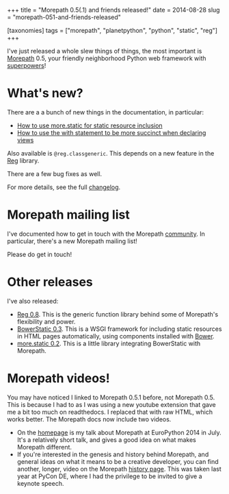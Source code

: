 +++
title = "Morepath 0.5(.1) and friends released!"
date = 2014-08-28
slug = "morepath-051-and-friends-released"

[taxonomies]
tags = ["morepath", "planetpython", "python", "static", "reg"]
+++

I've just released a whole slew things of things, the most important is
[Morepath](http://morepath.readthedocs.org/en/latest/) 0.5, your
friendly neighborhood Python web framework with
[superpowers](http://morepath.readthedocs.org/en/latest/superpowers.html)!

# What's new?

There are a a bunch of new things in the documentation, in particular:

- [How to use more.static for static resource
  inclusion](http://morepath.readthedocs.org/en/latest/more.static.html)
- [How to use the with statement to be more succinct when declaring
  views](http://morepath.readthedocs.org/en/latest/views.html#grouping-views)

Also available is `@reg.classgeneric`. This depends on a new feature in
the [Reg](http://reg.readthedocs.org/en/latest/) library.

There are a few bug fixes as well.

For more details, see the full
[changelog](http://morepath.readthedocs.org/en/0.5.1/changes.html).

# Morepath mailing list

I've documented how to get in touch with the Morepath
[community](http://morepath.readthedocs.org/en/latest/community.html).
In particular, there's a new Morepath mailing list!

Please do get in touch!

# Other releases

I've also released:

- [Reg 0.8](http://reg.readthedocs.org/en/latest). This is the generic
  function library behind some of Morepath's flexibility and power.
- [BowerStatic 0.3](http://bowerstatic.readthedocs.org/en/latest/). This
  is a WSGI framework for including static resources in HTML pages
  automatically, using components installed with
  [Bower](http://bower.io/).
- [more.static 0.2](https://pypi.python.org/pypi/more.static). This is a
  little library integrating BowerStatic with Morepath.

# Morepath videos!

You may have noticed I linked to Morepath 0.5.1 before, not Morepath
0.5. This is because I had to as I was using a new youtube extension
that gave me a bit too much on readthedocs. I replaced that with raw
HTML, which works better. The Morepath docs now include two videos.

- On the [homepage](http://morepath.readthedocs.org/en/latest/) is my
  talk about Morepath at EuroPython 2014 in July. It's a relatively
  short talk, and gives a good idea on what makes Morepath different.
- If you're interested in the genesis and history behind Morepath, and
  general ideas on what it means to be a creative developer, you can
  find another, longer, video on the Morepath [history
  page](http://morepath.readthedocs.org/en/latest/history.html). This
  was taken last year at PyCon DE, where I had the privilege to be
  invited to give a keynote speech.
